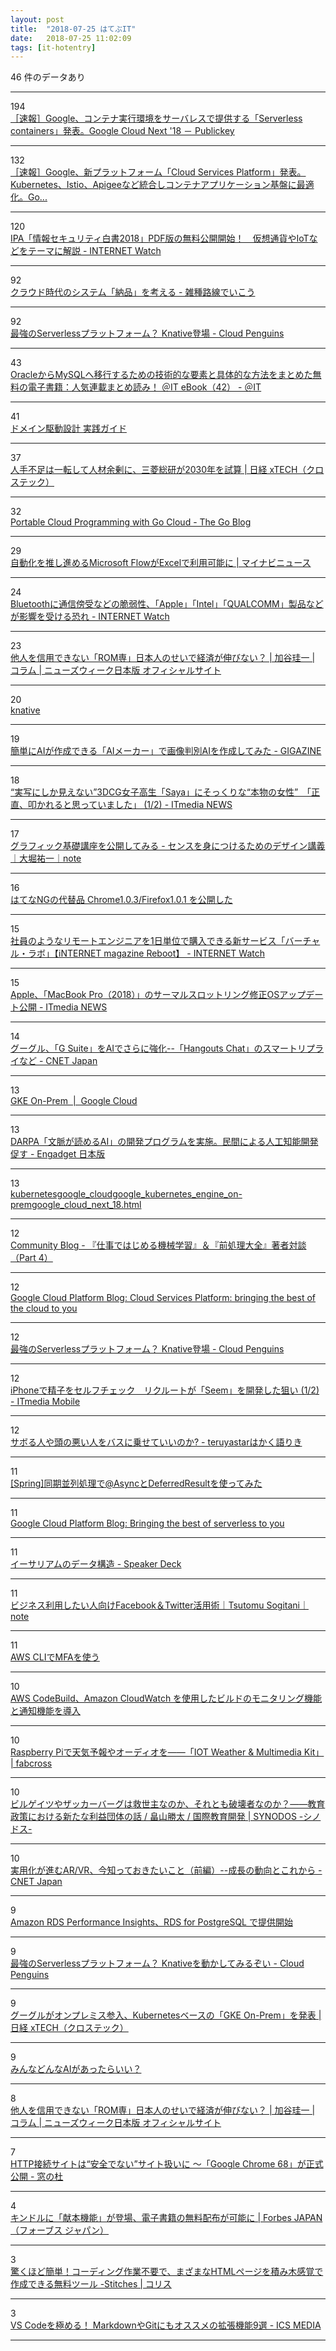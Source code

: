 ```yaml
---
layout: post
title:  "2018-07-25 はてぶIT"
date:   2018-07-25 11:02:09
tags: [it-hotentry]
---
```

46 件のデータあり

<hr><div class="row">
<div class="col-1"><span class="badge badge-pill badge-success h2">194</span></div>
<div class="col-11"><a href='https://www.publickey1.jp/blog/18/googleserverless_containersgoogle_cloud_next_18.html' target='_blank'>［速報］Google、コンテナ実行環境をサーバレスで提供する「Serverless containers」発表。Google Cloud Next '18 － Publickey</a></div>
</div>
<hr>
<div class="row">
<div class="col-1"><span class="badge badge-pill badge-success h2">132</span></div>
<div class="col-11"><a href='https://www.publickey1.jp/blog/18/googlecloud_services_platformkubernetesistioapigeegoogle_cloud_next_18.html' target='_blank'>［速報］Google、新プラットフォーム「Cloud Services Platform」発表。Kubernetes、Istio、Apigeeなど統合しコンテナアプリケーション基盤に最適化。Go...</a></div>
</div>
<hr>
<div class="row">
<div class="col-1"><span class="badge badge-pill badge-success h2">120</span></div>
<div class="col-11"><a href='https://internet.watch.impress.co.jp/docs/news/1134577.html' target='_blank'>IPA「情報セキュリティ白書2018」PDF版の無料公開開始！　仮想通貨やIoTなどをテーマに解説 - INTERNET Watch</a></div>
</div>
<hr>
<div class="row">
<div class="col-1"><span class="badge badge-pill badge-success h2">92</span></div>
<div class="col-11"><a href='http://masanork.hateblo.jp/entry/2018/07/24/235418' target='_blank'>クラウド時代のシステム「納品」を考える - 雑種路線でいこう</a></div>
</div>
<hr>
<div class="row">
<div class="col-1"><span class="badge badge-pill badge-success h2">92</span></div>
<div class="col-11"><a href='http://jaco.udcp.info/entry/2018/07/25/043415' target='_blank'>最強のServerlessプラットフォーム？ Knative登場 - Cloud Penguins</a></div>
</div>
<hr>
<div class="row">
<div class="col-1"><span class="badge badge-pill badge-success h2">43</span></div>
<div class="col-11"><a href='http://www.atmarkit.co.jp/ait/articles/1807/24/news012.html' target='_blank'>OracleからMySQLへ移行するための技術的な要素と具体的な方法をまとめた無料の電子書籍：人気連載まとめ読み！ ＠IT eBook（42） - ＠IT</a></div>
</div>
<hr>
<div class="row">
<div class="col-1"><span class="badge badge-pill badge-success h2">41</span></div>
<div class="col-11"><a href='https://www.slideshare.net/masuda220/ss-13428134' target='_blank'>ドメイン駆動設計 実践ガイド</a></div>
</div>
<hr>
<div class="row">
<div class="col-1"><span class="badge badge-pill badge-success h2">37</span></div>
<div class="col-11"><a href='https://tech.nikkeibp.co.jp/atcl/nxt/news/18/02089/' target='_blank'>人手不足は一転して人材余剰に、三菱総研が2030年を試算 | 日経 xTECH（クロステック）</a></div>
</div>
<hr>
<div class="row">
<div class="col-1"><span class="badge badge-pill badge-success h2">32</span></div>
<div class="col-11"><a href='https://blog.golang.org/go-cloud' target='_blank'>Portable Cloud Programming with Go Cloud - The Go Blog</a></div>
</div>
<hr>
<div class="row">
<div class="col-1"><span class="badge badge-pill badge-success h2">29</span></div>
<div class="col-11"><a href='https://news.mynavi.jp/article/20180724-668967/' target='_blank'>自動化を推し進めるMicrosoft FlowがExcelで利用可能に | マイナビニュース</a></div>
</div>
<hr>
<div class="row">
<div class="col-1"><span class="badge badge-pill badge-success h2">24</span></div>
<div class="col-11"><a href='https://internet.watch.impress.co.jp/docs/news/1134569.html' target='_blank'>Bluetoothに通信傍受などの脆弱性、「Apple」「Intel」「QUALCOMM」製品などが影響を受ける恐れ - INTERNET Watch</a></div>
</div>
<hr>
<div class="row">
<div class="col-1"><span class="badge badge-pill badge-success h2">23</span></div>
<div class="col-11"><a href='https://www.newsweekjapan.jp/kaya/2018/07/rom.php' target='_blank'>他人を信用できない「ROM専」日本人のせいで経済が伸びない？ | 加谷珪一 | コラム | ニューズウィーク日本版 オフィシャルサイト</a></div>
</div>
<hr>
<div class="row">
<div class="col-1"><span class="badge badge-pill badge-success h2">20</span></div>
<div class="col-11"><a href='https://cloud.google.com/knative/' target='_blank'>knative</a></div>
</div>
<hr>
<div class="row">
<div class="col-1"><span class="badge badge-pill badge-success h2">19</span></div>
<div class="col-11"><a href='https://gigazine.net/news/20180725-ai-maker/' target='_blank'>簡単にAIが作成できる「AIメーカー」で画像判別AIを作成してみた - GIGAZINE</a></div>
</div>
<hr>
<div class="row">
<div class="col-1"><span class="badge badge-pill badge-success h2">18</span></div>
<div class="col-11"><a href='http://www.itmedia.co.jp/news/articles/1807/25/news018.html' target='_blank'>“実写にしか見えない”3DCG女子高生「Saya」にそっくりな“本物の女性”　「正直、叩かれると思っていました」 (1/2) - ITmedia NEWS</a></div>
</div>
<hr>
<div class="row">
<div class="col-1"><span class="badge badge-pill badge-success h2">17</span></div>
<div class="col-11"><a href='https://note.mu/holly/n/n8738ff8e0113' target='_blank'>グラフィック基礎講座を公開してみる - センスを身につけるためのデザイン講義｜大堀祐一｜note</a></div>
</div>
<hr>
<div class="row">
<div class="col-1"><span class="badge badge-pill badge-success h2">16</span></div>
<div class="col-11"><a href='https://anond.hatelabo.jp/20180725070806' target='_blank'>はてなNGの代替品 Chrome1.0.3/Firefox1.0.1 を公開した</a></div>
</div>
<hr>
<div class="row">
<div class="col-1"><span class="badge badge-pill badge-success h2">15</span></div>
<div class="col-11"><a href='https://internet.watch.impress.co.jp/docs/imreboot/1134538.html' target='_blank'>社員のようなリモートエンジニアを1日単位で購入できる新サービス「バーチャル・ラボ」【iNTERNET magazine Reboot】 - INTERNET Watch</a></div>
</div>
<hr>
<div class="row">
<div class="col-1"><span class="badge badge-pill badge-success h2">15</span></div>
<div class="col-11"><a href='http://www.itmedia.co.jp/news/articles/1807/25/news052.html' target='_blank'>Apple、「MacBook Pro（2018）」のサーマルスロットリング修正OSアップデート公開 - ITmedia NEWS</a></div>
</div>
<hr>
<div class="row">
<div class="col-1"><span class="badge badge-pill badge-success h2">14</span></div>
<div class="col-11"><a href='https://japan.cnet.com/article/35122975/' target='_blank'>グーグル、「G Suite」をAIでさらに強化--「Hangouts Chat」のスマートリプライなど - CNET Japan</a></div>
</div>
<hr>
<div class="row">
<div class="col-1"><span class="badge badge-pill badge-success h2">13</span></div>
<div class="col-11"><a href='https://cloud.google.com/gke-on-prem/' target='_blank'>GKE On-Prem  |  Google Cloud</a></div>
</div>
<hr>
<div class="row">
<div class="col-1"><span class="badge badge-pill badge-success h2">13</span></div>
<div class="col-11"><a href='https://japanese.engadget.com/2018/07/24/darpa-third-wave-ai-support/' target='_blank'>DARPA「文脈が読めるAI」の開発プログラムを実施。民間による人工知能開発促す - Engadget 日本版</a></div>
</div>
<hr>
<div class="row">
<div class="col-1"><span class="badge badge-pill badge-success h2">13</span></div>
<div class="col-11"><a href='https://www.publickey1.jp/blog/18/kubernetesgoogle_cloudgoogle_kubernetes_engine_on-premgoogle_cloud_next_18.html' target='_blank'>kubernetesgoogle_cloudgoogle_kubernetes_engine_on-premgoogle_cloud_next_18.html</a></div>
</div>
<hr>
<div class="row">
<div class="col-1"><span class="badge badge-pill badge-success h2">12</span></div>
<div class="col-11"><a href='https://www.oreilly.co.jp/community/blog/2018/07/machine-learning-book-authors-talk-part4.html' target='_blank'>Community Blog - 『仕事ではじめる機械学習』＆『前処理大全』著者対談（Part 4）</a></div>
</div>
<hr>
<div class="row">
<div class="col-1"><span class="badge badge-pill badge-success h2">12</span></div>
<div class="col-11"><a href='https://cloudplatform.googleblog.com/2018/07/cloud-services-platform-bringing-the-best-of-the-cloud-to-you.html' target='_blank'>Google Cloud Platform Blog: Cloud Services Platform: bringing the best of the cloud to you</a></div>
</div>
<hr>
<div class="row">
<div class="col-1"><span class="badge badge-pill badge-success h2">12</span></div>
<div class="col-11"><a href='https://ift.tt/2v0wMqs' target='_blank'>最強のServerlessプラットフォーム？ Knative登場 - Cloud Penguins</a></div>
</div>
<hr>
<div class="row">
<div class="col-1"><span class="badge badge-pill badge-success h2">12</span></div>
<div class="col-11"><a href='http://www.itmedia.co.jp/mobile/articles/1807/25/news051.html' target='_blank'>iPhoneで精子をセルフチェック　リクルートが「Seem」を開発した狙い (1/2) - ITmedia Mobile</a></div>
</div>
<hr>
<div class="row">
<div class="col-1"><span class="badge badge-pill badge-success h2">12</span></div>
<div class="col-11"><a href='https://teruyastar.hatenablog.com/entry/2018/07/25/043423' target='_blank'>サボる人や頭の悪い人をバスに乗せていいのか? - teruyastarはかく語りき</a></div>
</div>
<hr>
<div class="row">
<div class="col-1"><span class="badge badge-pill badge-success h2">11</span></div>
<div class="col-11"><a href='https://qiita.com/fukudata/items/ca91edfa6cf905e6f7d2' target='_blank'>[Spring]同期並列処理で@AsyncとDeferredResultを使ってみた</a></div>
</div>
<hr>
<div class="row">
<div class="col-1"><span class="badge badge-pill badge-success h2">11</span></div>
<div class="col-11"><a href='https://cloudplatform.googleblog.com/2018/07/bringing-the-best-of-serverless-to-you.html' target='_blank'>Google Cloud Platform Blog: Bringing the best of serverless to you</a></div>
</div>
<hr>
<div class="row">
<div class="col-1"><span class="badge badge-pill badge-success h2">11</span></div>
<div class="col-11"><a href='https://speakerdeck.com/masashisalvador57f/isariamufalsedetagou-zao' target='_blank'>イーサリアムのデータ構造 - Speaker Deck</a></div>
</div>
<hr>
<div class="row">
<div class="col-1"><span class="badge badge-pill badge-success h2">11</span></div>
<div class="col-11"><a href='https://note.mu/sogitani/n/nb96aa05f4e82' target='_blank'>ビジネス利用したい人向けFacebook＆Twitter活用術｜Tsutomu Sogitani｜note</a></div>
</div>
<hr>
<div class="row">
<div class="col-1"><span class="badge badge-pill badge-success h2">11</span></div>
<div class="col-11"><a href='https://qiita.com/kter/items/9663457d4d27a3941655' target='_blank'>AWS CLIでMFAを使う</a></div>
</div>
<hr>
<div class="row">
<div class="col-1"><span class="badge badge-pill badge-success h2">10</span></div>
<div class="col-11"><a href='https://aws.amazon.com/jp/about-aws/whats-new/2018/07/aws-codebuild-adds-build-monitoring-and-notifications-with-amazon-cloudwatch/' target='_blank'>AWS CodeBuild、Amazon CloudWatch を使用したビルドのモニタリング機能と通知機能を導入</a></div>
</div>
<hr>
<div class="row">
<div class="col-1"><span class="badge badge-pill badge-success h2">10</span></div>
<div class="col-11"><a href='https://fabcross.jp/news/2018/20180724_raspberrypi_iotweather_multimediakit.html' target='_blank'>Raspberry Piで天気予報やオーディオを——「IOT Weather & Multimedia Kit」 | fabcross</a></div>
</div>
<hr>
<div class="row">
<div class="col-1"><span class="badge badge-pill badge-success h2">10</span></div>
<div class="col-11"><a href='https://synodos.jp/education/21888' target='_blank'>ビルゲイツやザッカーバーグは救世主なのか、それとも破壊者なのか？――教育政策における新たな利益団体の話 / 畠山勝太 / 国際教育開発 | SYNODOS -シノドス-</a></div>
</div>
<hr>
<div class="row">
<div class="col-1"><span class="badge badge-pill badge-success h2">10</span></div>
<div class="col-11"><a href='https://japan.cnet.com/article/35122896/' target='_blank'>実用化が進むAR/VR、今知っておきたいこと（前編）--成長の動向とこれから - CNET Japan</a></div>
</div>
<hr>
<div class="row">
<div class="col-1"><span class="badge badge-pill badge-success h2">9</span></div>
<div class="col-11"><a href='https://aws.amazon.com/jp/about-aws/whats-new/2018/04/rds-performance-insights-on-rds-for-postgresql/' target='_blank'>Amazon RDS Performance Insights、RDS for PostgreSQL で提供開始</a></div>
</div>
<hr>
<div class="row">
<div class="col-1"><span class="badge badge-pill badge-success h2">9</span></div>
<div class="col-11"><a href='http://jaco.udcp.info/entry/2018/07/25/053514' target='_blank'>最強のServerlessプラットフォーム？ Knativeを動かしてみるぞい - Cloud Penguins</a></div>
</div>
<hr>
<div class="row">
<div class="col-1"><span class="badge badge-pill badge-success h2">9</span></div>
<div class="col-11"><a href='https://tech.nikkeibp.co.jp/atcl/nxt/news/18/02098/' target='_blank'>グーグルがオンプレミス参入、Kubernetesベースの「GKE On-Prem」を発表 | 日経 xTECH（クロステック）</a></div>
</div>
<hr>
<div class="row">
<div class="col-1"><span class="badge badge-pill badge-success h2">9</span></div>
<div class="col-11"><a href='https://anond.hatelabo.jp/20180725083141' target='_blank'>みんなどんなAIがあったらいい？</a></div>
</div>
<hr>
<div class="row">
<div class="col-1"><span class="badge badge-pill badge-success h2">8</span></div>
<div class="col-11"><a href='https://www.newsweekjapan.jp/kaya/2018/07/rom_1.php' target='_blank'>他人を信用できない「ROM専」日本人のせいで経済が伸びない？ | 加谷珪一 | コラム | ニューズウィーク日本版 オフィシャルサイト</a></div>
</div>
<hr>
<div class="row">
<div class="col-1"><span class="badge badge-pill badge-success h2">7</span></div>
<div class="col-11"><a href='https://forest.watch.impress.co.jp/docs/news/1134616.html' target='_blank'>HTTP接続サイトは“安全でない”サイト扱いに ～「Google Chrome 68」が正式公開 - 窓の杜</a></div>
</div>
<hr>
<div class="row">
<div class="col-1"><span class="badge badge-pill badge-success h2">4</span></div>
<div class="col-11"><a href='https://forbesjapan.com/articles/detail/22215' target='_blank'>キンドルに「献本機能」が登場、電子書籍の無料配布が可能に | Forbes JAPAN（フォーブス ジャパン）</a></div>
</div>
<hr>
<div class="row">
<div class="col-1"><span class="badge badge-pill badge-success h2">3</span></div>
<div class="col-11"><a href='https://coliss.com/articles/build-websites/operation/work/html-template-generator-stitches.html' target='_blank'>驚くほど簡単！コーディング作業不要で、まざまなHTMLページを積み木感覚で作成できる無料ツール -Stitches | コリス</a></div>
</div>
<hr>
<div class="row">
<div class="col-1"><span class="badge badge-pill badge-success h2">3</span></div>
<div class="col-11"><a href='https://ics.media/entry/18756' target='_blank'>VS Codeを極める！ MarkdownやGitにもオススメの拡張機能9選 - ICS MEDIA</a></div>
</div>
<hr>
